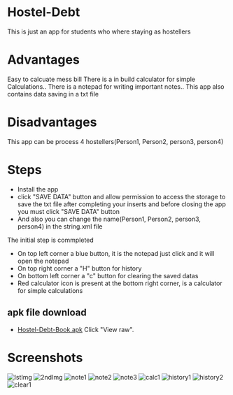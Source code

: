 # Hostel-Debt
  This is just an app for students who where staying as hostellers

# Advantages
  Easy to calcuate mess bill There is a in build calculator for simple Calculations.. There is a notepad for writing important notes.. This app also contains data saving in a txt file

# Disadvantages
  This app can be process 4 hostellers(Person1, Person2, person3, person4)

# Steps
 * Install the app
 * click "SAVE DATA" button and allow permission to access the storage to save the txt file after completing your inserts and before closing the app you must click "SAVE DATA" button
 * And also you can change the name(Person1, Person2, person3, person4) in the string.xml file

 The initial step is commpleted

 * On top left corner a blue button, it is the notepad just click and it will open the notepad
 * On top right corner a "H" button for history
 * On bottom left corner a "c" button for clearing the saved datas
 * Red calculator icon is present at the bottom right corner, is a calculator for simple calculations
 
 
 ## apk file download
  * [Hostel-Debt-Book.apk](Hostel_Debt_Book) Click "View raw".

# Screenshots 

![IstImg](https://user-images.githubusercontent.com/121479325/209917961-6af7fc7e-0ed7-456f-8180-6bbb7f55cf44.jpg)
![2ndImg](https://user-images.githubusercontent.com/121479325/209918098-9e4e5ce9-2645-4298-af94-f95f4b91b39e.jpg)
![note1](https://user-images.githubusercontent.com/121479325/209918605-ad1c590b-baeb-4597-8497-f7bb0c47eef5.jpg)
![note2](https://user-images.githubusercontent.com/121479325/209918618-b92be2c7-f16e-42d5-8093-299975991b98.jpg)
![note3](https://user-images.githubusercontent.com/121479325/209918627-8bc9ece3-292b-414d-870c-d74d0144dbde.jpg)
![calc1](https://user-images.githubusercontent.com/121479325/209918643-1d253295-73ac-44fb-83e4-6064fad2dbfd.jpg)
![history1](https://user-images.githubusercontent.com/121479325/209918672-1994df84-8175-4f8f-ac38-2273930b871b.jpg)
![history2](https://user-images.githubusercontent.com/121479325/209918696-b04b3db9-bdeb-409a-91e1-440442defc3a.jpg)
![clear1](https://user-images.githubusercontent.com/121479325/209918725-a25793be-5280-4445-8d8a-7faaf4232b3b.jpg)
